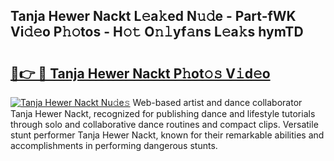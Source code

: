 ## Tanja Hewer Nackt L𝚎a𝚔ed N𝚞𝚍e - Part-fWK Vi𝚍𝚎o P𝚑𝚘tos - H𝚘𝚝 O𝚗𝚕yf𝚊ns L𝚎a𝚔s hymTD

# <h2><a href="http://kf0fweg.oniu.top/?m=Tanja+Hewer+Nackt">🔗👉 🔴 Tanja Hewer Nackt P𝚑ot𝚘𝚜 V𝚒d𝚎o</a></h2>

[![Tanja Hewer Nackt Nu𝚍e𝚜](https://i.imgur.com/0qMVB7G.gif)](http://kf0fweg.oniu.top/?m=Tanja+Hewer+Nackt)
Web-based artist and dance collaborator Tanja Hewer Nackt, recognized for publishing dance and lifestyle tutorials through solo and collaborative dance routines and compact clips. Versatile stunt performer Tanja Hewer Nackt, known for their remarkable abilities and accomplishments in performing dangerous stunts.  

